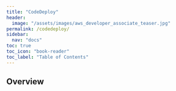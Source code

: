 ```yaml
---
title: "CodeDeploy"
header:
  image: "/assets/images/aws_developer_associate_teaser.jpg"
permalink: /codedeploy/
sidebar:
  nav: "docs"
toc: true
toc_icon: "book-reader"
toc_label: "Table of Contents"
---
```


## Overview

